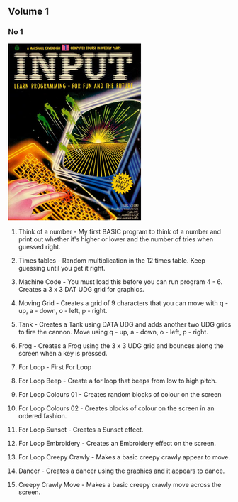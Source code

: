 ## Volume 1

### No 1

![Input Vol 1 No 1](input_vol1_no1.png)

1. Think of a number - My first BASIC program to think of a number and print out whether it's higher or lower and the number of tries when guessed right.

2. Times tables - Random multiplication in the 12 times table. Keep guessing until you get it right. 

3. Machine Code - You must load this before you can run program 4 - 6. Creates a 3 x 3 DAT UDG grid for graphics.

4. Moving Grid - Creates a grid of 9 characters that you can move with q - up, a - down, o - left, p - right.

5. Tank - Creates a Tank using DATA UDG and adds another two UDG grids to fire the cannon. Move using q - up, a - down, o - left, p - right.

6. Frog - Creates a Frog using the 3 x 3 UDG grid and bounces along the screen when a key is pressed.

7. For Loop - First For Loop

8. For Loop Beep - Create a for loop that beeps from low to high pitch.

9. For Loop Colours 01 - Creates random blocks of colour on the screen

10. For Loop Colours 02 - Creates blocks of colour on the screen in an ordered fashion.

11. For Loop Sunset - Creates a Sunset effect.

12. For Loop Embroidery - Creates an Embroidery effect on the screen.

13. For Loop Creepy Crawly - Makes a basic creepy crawly appear to move.

14. Dancer - Creates a dancer using the graphics and it appears to dance.

15. Creepy Crawly Move - Makes a basic creepy crawly move across the screen.

